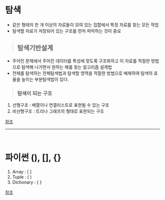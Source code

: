 # 탐색
- 같은 형태의 한 개 이상의 자료들이 모여 있는 집합에서 특정 자료를 찾는 모든 작업
- 탐색할 자료가 저장되어 있는 구조를 먼저 파악하는 것이 중요

>## 탐색기반설계
- 주어진 문제에서 주어진 데이터를 특성에 맞도록 구조화하고 이 자료를 적절한 방법으로 탐색해 나가면서 원하는 해를 찾는 알고리즘 설계법
- 전체를 탐색하는 전체탐색법과 탐색할 영역을 적절한 방법으로 배제하여 탐색의 효율을 높이는 부분탐색법이 있다.

>### 탐색이 되는 구조
1. 선형구조 : 배열이나 연결리스트로 표현될 수 있는 구조
2. 비선형구조 : 트리나 그래프의 형태로 표현되는 구조

[참조](https://huiyu.tistory.com/entry/%ED%83%90%EC%83%89%EA%B8%B0%EB%B0%98-%EC%95%8C%EA%B3%A0%EB%A6%AC%EC%A6%98-%EC%84%A4%EA%B3%841%EC%84%A0%ED%98%95%EA%B5%AC%EC%A1%B0%ED%83%90%EC%83%89)


- - -
<br>

# 파이썬 (), [], {}
1. Array : [ ]
2. Tuple : ( )
3. Dictionary : { }

[참조](https://hashcode.co.kr/questions/4118/%EC%9D%98-%EC%B0%A8%EC%9D%B4%EC%99%80-%EC%82%AC%EC%9A%A9%ED%95%B4%EC%95%BC-%ED%95%A0-%EA%B3%B3)
